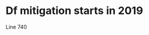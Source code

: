# Df mitigation starts in 2019
Line 740

<!-- {BearID:64928B75-B7D8-485F-A202-D001CCA16301-92688-000006606E4EED77} -->
